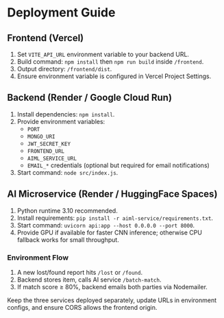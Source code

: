 # Deployment Guide

## Frontend (Vercel)
1. Set `VITE_API_URL` environment variable to your backend URL.
2. Build command: `npm install` then `npm run build` inside `/frontend`.
3. Output directory: `/frontend/dist`.
4. Ensure environment variable is configured in Vercel Project Settings.

## Backend (Render / Google Cloud Run)
1. Install dependencies: `npm install`.
2. Provide environment variables:
   - `PORT`
   - `MONGO_URI`
   - `JWT_SECRET_KEY`
   - `FRONTEND_URL`
   - `AIML_SERVICE_URL`
   - `EMAIL_*` credentials (optional but required for email notifications)
3. Start command: `node src/index.js`.

## AI Microservice (Render / HuggingFace Spaces)
1. Python runtime 3.10 recommended.
2. Install requirements: `pip install -r aiml-service/requirements.txt`.
3. Start command: `uvicorn api:app --host 0.0.0.0 --port 8000`.
4. Provide GPU if available for faster CNN inference; otherwise CPU fallback works for small throughput.

### Environment Flow
1. A new lost/found report hits `/lost` or `/found`.
2. Backend stores item, calls AI service `/batch-match`.
3. If match score ≥ 80%, backend emails both parties via Nodemailer.

Keep the three services deployed separately, update URLs in environment configs, and ensure CORS allows the frontend origin.
